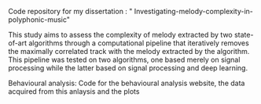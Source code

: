 
Code repository for my dissertation : " Investigating-melody-complexity-in-polyphonic-music" 


This study aims to assess the complexity of melody extracted by two state-of-art algorithms through a computational pipeline that iteratively removes 
the maximally correlated track with the melody extracted by the algorithm. This pipeline was tested on two algorithms, 
one based merely on signal processing while the latter based on signal processing and deep learning.


Behavioural analysis: Code for the behavioural analysis website, the data acquired from this anlaysis and the plots
